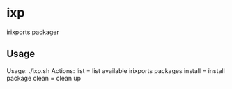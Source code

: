 # ixp
irixports packager

## Usage

Usage: ./ixp.sh <action> <portname>
      Actions:
          list = list available irixports packages
          install = install package
          clean = clean up

